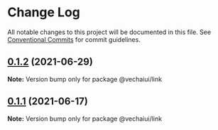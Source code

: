 # Change Log

All notable changes to this project will be documented in this file.
See [Conventional Commits](https://conventionalcommits.org) for commit guidelines.

## [0.1.2](https://github.com/vechai/vechaiui/compare/@vechaiui/link@0.1.1...@vechaiui/link@0.1.2) (2021-06-29)

**Note:** Version bump only for package @vechaiui/link





## [0.1.1](https://github.com/vechai/vechaiui/compare/@vechaiui/link@0.1.0...@vechaiui/link@0.1.1) (2021-06-17)

**Note:** Version bump only for package @vechaiui/link
